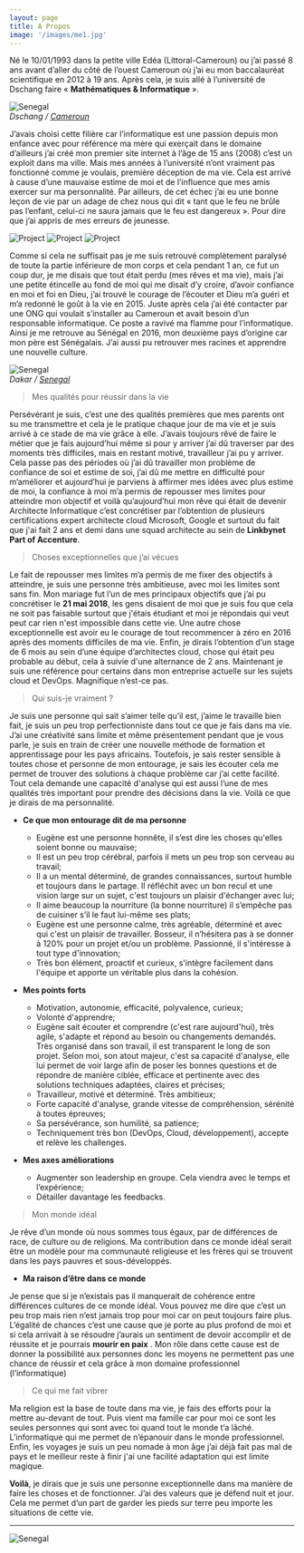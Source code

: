 ```yaml
---
layout: page
title: A Propos
image: '/images/me1.jpg'
---
```


Né le 10/01/1993 dans la petite ville Edéa (Littoral-Cameroun) ou j’ai passé 8 ans avant d’aller du côté de l’ouest Cameroun où j’ai eu mon baccalauréat scientifique en 2012 à 19 ans. Après cela, je suis allé à l’université de Dschang faire « **Mathématiques & Informatique** ».

<div class="gallery-box">
  <div class="gallery">
    <img src="/images/dschang.png" alt="Senegal">
  </div>
  <em>Dschang / <a href="https://www.univ-dschang.org/" target="_blank">Cameroun</a></em>
</div>

J’avais choisi cette filière car l’informatique est une passion depuis mon enfance avec pour référence ma mère qui exerçait dans le domaine d’ailleurs j’ai créé mon premier site internet à l’âge de 15 ans (2008) c’est un exploit dans ma ville. Mais mes années à l’université n’ont vraiment pas fonctionné comme je voulais, première déception de ma vie. Cela est arrivé à cause d’une mauvaise estime de moi et de l’influence que mes amis exercer sur ma personnalité. Par ailleurs, de cet échec j’ai eu une bonne leçon de vie par un adage de chez nous qui dit « tant que le feu ne brûle pas l’enfant, celui-ci ne saura jamais que le feu est dangereux ». Pour dire que j’ai appris de mes erreurs de jeunesse.

<div class="gallery-box">
  <div class="gallery">
    <img src="/images/me2.jpg" alt="Project">
    <img src="/images/me3.jpg" alt="Project">
    <img src="/images/me4.jpg" alt="Project">
  </div>
  <!-- <em>Projects</em> -->
</div>

Comme si cela ne suffisait pas je me suis retrouvé complètement paralysé de toute la partie inférieure de mon corps et cela pendant 1 an, ce fut un coup dur, je me disais que tout était perdu (mes rêves et ma vie), mais j’ai une petite étincelle au fond de moi qui me disait d’y croire, d’avoir confiance en moi et foi en Dieu, j’ai trouvé le courage de l’écouter et Dieu m’a guéri et m’a redonné le goût à la vie en 2015. Juste après cela j’ai été contacter par une ONG qui voulait s’installer au Cameroun et avait besoin d’un responsable informatique. Ce poste a ravivé ma flamme pour l’informatique. Ainsi je me retrouve au Sénégal en 2016, mon deuxième pays d’origine car mon père est Sénégalais. J’ai aussi pu retrouver mes racines et apprendre une nouvelle culture.

<div class="gallery-box">
  <div class="gallery">
    <img src="/images/tata.jpeg" alt="Senegal">
  </div>
  <em>Dakar / <a href="http://www.leuksenegal.com/2018/04/le-car-rapide-un-patrimoine-culturel.html" target="_blank">Senegal</a></em>
</div>

> Mes qualités pour réussir dans la vie

Persévérant je suis, c’est une des qualités premières que mes parents ont su me transmettre et cela je le pratique chaque jour de ma vie et je suis arrivé à ce stade de ma vie grâce à elle. J’avais toujours rêvé de faire le métier que je fais aujourd’hui même si pour y arriver j’ai dû traverser par des moments très difficiles, mais en restant motivé, travailleur j’ai pu y arriver. Cela passe pas des périodes où j’ai dû travailler mon problème de confiance de soi et estime de soi, j’ai dû me mettre en difficulté pour m’améliorer et aujourd’hui je parviens à affirmer mes idées avec plus estime de moi, la confiance à moi m’a permis de repousser mes limites
pour atteindre mon objectif et voilà qu’aujourd’hui mon rêve qui était de devenir Architecte Informatique c’est concrétiser par l’obtention de plusieurs certifications expert architecte cloud Microsoft, Google et surtout du fait que j'ai fait 2 ans et demi dans une squad architecte au sein de **Linkbynet Part of Accenture**.

> Choses exceptionnelles que j’ai vécues

Le fait de repousser mes limites m’a permis de me fixer des objectifs à atteindre, je suis une personne très ambitieuse, avec moi les limites sont sans fin.
Mon mariage fut l’un de mes principaux objectifs que j’ai pu concrétiser le **21 mai 2018**, les gens disaient de moi que je suis fou que cela ne soit pas faisable surtout que j'étais étudiant et moi je répondais qui veut peut car rien n'est impossible dans cette vie. Une autre chose exceptionnelle est avoir eu le courage de tout recommencer à zéro en 2016 après des moments difficiles de ma vie. Enfin, je dirais l’obtention d’un stage de 6 mois au sein d’une équipe d’architectes cloud, chose qui était peu probable au début, cela à suivie d'une alternance de 2 ans. Maintenant je suis une référence pour certains dans mon entreprise actuelle sur les sujets cloud et DevOps. Magnifique n’est-ce pas.

> Qui suis-je vraiment ?

Je suis une personne qui sait s’aimer telle qu’il est, j’aime le travaille bien fait, je suis un peu trop perfectionniste dans tout ce que je fais dans ma vie. J’ai une créativité sans limite et même présentement pendant que je vous parle, je suis en train de créer une nouvelle méthode de formation et apprentissage pour les pays africains. Toutefois, je sais rester sensible à toutes chose et personne de mon entourage, je sais les écouter cela me permet de trouver des solutions à chaque problème car j’ai cette facilité. Tout cela demande une capacité d'analyse qui est aussi l’une de mes qualités très important pour prendre des décisions dans la vie.
Voilà ce que je dirais de ma personnalité.

* **Ce que mon entourage dit de ma personne**
    * Eugène est une personne honnête, il s’est dire les choses qu'elles soient bonne ou mauvaise;
    * Il est un peu trop cérébral, parfois il mets un peu trop son cerveau au travail;
    * Il a un mental déterminé, de grandes connaissances, surtout humble et toujours dans le partage. Il réfléchit avec un bon recul et une vision large sur un sujet, 
      c'est toujours un plaisir d'échanger avec lui;
    * Il aime beaucoup la nourriture (la bonne nourriture) il s’empêche pas de cuisiner s’il le faut lui-même ses plats;
    *	Eugène est une personne calme, très agréable, déterminé et avec qui c'est un plaisir de travailler. Bosseur, il n’hésitera pas à se donner à 120% pour un projet et/ou un problème. Passionné, il s'intéresse à tout type d'innovation;
    *	Très bon élément, proactif et curieux, s'intègre facilement dans l'équipe et apporte un véritable plus dans la cohésion.

* **Mes points forts**
    * Motivation, autonomie, efficacité, polyvalence, curieux;
    *	Volonté d'apprendre;
    *	Eugène sait écouter et comprendre (c'est rare aujourd'hui), très agile, s'adapte et répond au besoin ou changements demandés. Très organisé dans son travail, il est transparent le long de son projet. Selon moi, son atout majeur, c'est sa capacité d'analyse, elle lui permet de voir large afin de poser les bonnes questions et de répondre de manière ciblée, efficace et pertinente avec des solutions techniques adaptées, claires et précises;
    *	Travailleur, motivé et déterminé. Très ambitieux;
    *	Forte capacité d'analyse, grande vitesse de compréhension, sérénité à toutes épreuves;
    *	Sa persévérance, son humilité, sa patience;
    *	Techniquement très bon (DevOps, Cloud, développement), accepte et relève les challenges.

* **Mes axes améliorations**
    *	Augmenter son leadership en groupe. Cela viendra avec le temps et l’expérience;
    *	Détailler davantage les feedbacks.

> Mon monde idéal

Je rêve d’un monde où nous sommes tous égaux, par de différences de race, de culture ou de religions. Ma contribution dans ce monde idéal serait être un modèle pour ma
communauté religieuse et les frères qui se trouvent dans les pays pauvres et sous-développés.

- **Ma raison d’être dans ce monde**

Je pense que si je n’existais pas il manquerait de cohérence entre différences cultures de ce monde idéal. Vous pouvez me dire que c’est un peu trop mais rien n’est jamais trop pour moi car on peut toujours faire plus. L’égalité de chances c’est une cause que je porte au plus profond de moi et si cela arrivait à se résoudre j’aurais un sentiment de devoir accomplir et de réussite et je pourrais **mourir en paix** . Mon rôle dans cette cause est de donner la possibilité aux personnes donc
les moyens ne permettent pas une chance de réussir et cela grâce à mon domaine professionnel (l’informatique)

> Ce qui me fait vibrer

Ma religion est la base de toute dans ma vie, je fais des efforts pour la mettre au-devant de tout. Puis vient ma famille car pour moi ce sont les seules personnes qui sont avec toi quand tout le monde t’a lâché. L’informatique qui me permet de n’épanouir dans le monde professionnel. Enfin, les voyages je suis un peu nomade à mon âge j’ai déjà fait pas mal de pays et le meilleur reste à finir j'ai une facilité adaptation qui est limite magique.

**Voilà**, je dirais que je suis une personne exceptionnelle dans ma manière de faire les choses et de fonctionner. J’ai des valeurs que je défend nuit et jour. Cela me permet d’un part de garder les pieds sur terre peu importe les situations de cette vie.

***

<div class="gallery-box">
  <div class="gallery">
    <img src="/images/me6.jpg" alt="Senegal">
  </div>
</div>